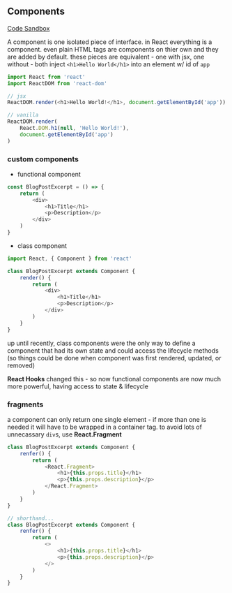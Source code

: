 ## Components

[Code Sandbox](https://codesandbox.io/s/components-j59zo)

A component is one isolated piece of interface. in React everything is a component. even plain HTML tags are components on thier own and they are added by default. these pieces are equivalent - one with jsx, one without - both inject `<h1>Hello World</h1>` into an element w/ id of `app`

```javascript
import React from 'react'
import ReactDOM from 'react-dom'

// jsx
ReactDOM.render(<h1>Hello World!</h1>, document.getElementById('app'))

// vanilla 
ReactDOM.render(
    React.DOM.h1(null, 'Hello World!'),
    document.getElementById('app')
)
```

### custom components

 - functional component
```javascript
const BlogPostExcerpt = () => {
    return (
        <div>
            <h1>Title</h1>
            <p>Description</p>
        </div>
    )
}
```

 - class component
```javascript
import React, { Component } from 'react'

class BlogPostExcerpt extends Component {
    render() {
        return (
            <div>
                <h1>Title</h1>
                <p>Description</p>
            </div>
        )
    }
}
```

up until recently, class components were the only way to define a component that had its own state and could access the lifecycle methods (so things could be done when component was first rendered, updated, or removed)

__React Hooks__ changed this - so now functional components are now much more powerful, having access to state & lifecycle

### fragments 

a component can only return one single element - if more than one is needed it will have to be wrapped in a container tag. to avoid lots of unnecassary `div`s, use __React.Fragment__

```javascript
class BlogPostExcerpt extends Component {
    renfer() {
        return (
            <React.Fragment>
                <h1>{this.props.title}</h1>
                <p>{this.props.description}</p>
            </React.Fragment>
        )
    }
}
```

```javascript
// shorthand...
class BlogPostExcerpt extends Component {
    renfer() {
        return (
            <>
                <h1>{this.props.title}</h1>
                <p>{this.props.description}</p>
            </>
        )
    }
}
```